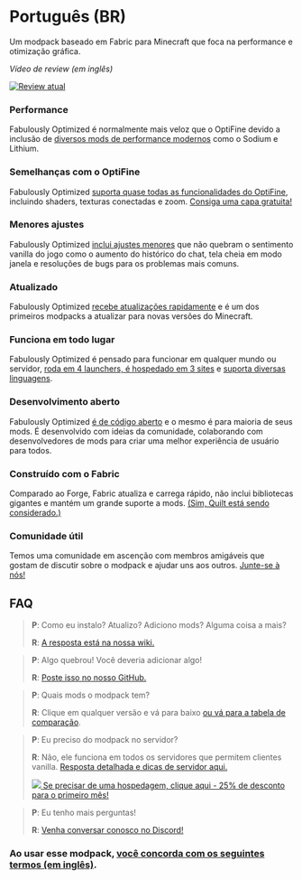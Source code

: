 # Português (BR)

Um modpack baseado em Fabric para Minecraft que foca na performance e otimização gráfica.

*Vídeo de review (em inglês)*

[![Review atual](https://img.youtube.com/vi/bb8G9X5Q_4I/maxresdefault.jpg)](https://www.youtube.com/watch?v=bb8G9X5Q_4I)

### Performance

Fabulously Optimized é normalmente mais veloz que o OptiFine devido a inclusão de [diversos mods de performance modernos][1] como o Sodium e Lithium.

### Semelhanças com o OptiFine

Fabulously Optimized [suporta quase todas as funcionalidades do OptiFine][2], incluindo shaders, texturas conectadas e zoom. [Consiga uma capa gratuita!][3]

### Menores ajustes

Fabulously Optimized [inclui ajustes menores][4] que não quebram o sentimento vanilla do jogo como o aumento do histórico do chat, tela cheia em modo janela e resoluções de bugs para os problemas mais comuns.

### Atualizado

Fabulously Optimized [recebe atualizações rapidamente][5] e é um dos primeiros modpacks a atualizar para novas versões do Minecraft.

### Funciona em todo lugar

Fabulously Optimized é pensado para funcionar em qualquer mundo ou servidor, [roda em 4 launchers, é hospedado em 3 sites][6] e [suporta diversas linguagens][7].

### Desenvolvimento aberto

Fabulously Optimized [é de código aberto][8] e o mesmo é para maioria de seus mods. É desenvolvido com ideias da comunidade, colaborando com desenvolvedores de mods para criar uma melhor experiência de usuário para todos.

### Construído com o Fabric

Comparado ao Forge, Fabric atualiza e carrega rápido, não inclui bibliotecas gigantes e mantém um grande suporte a mods. [(Sim, Quilt está sendo considerado.)][9]

### Comunidade útil

Temos uma comunidade em ascenção com membros amigáveis que gostam de discutir sobre o modpack e ajudar uns aos outros. [Junte-se à nós!][10]

## FAQ

> **P**: Como eu instalo? Atualizo? Adiciono mods? Alguma coisa a mais?
> 
> **R**: [A resposta está na nossa wiki.][11]


> **P**: Algo quebrou! Você deveria adicionar algo!
> 
> **R**: [Poste isso no nosso GitHub.][8]


> **P**: Quais mods o modpack tem? 
> 
> **R**: Clique em qualquer versão e vá para baixo [ou vá para a tabela de comparação][12].


> **P**: Eu preciso do modpack no servidor?
> 
> **R**: Não, ele funciona em todos os servidores que permitem clientes vanilla. [Resposta detalhada e dicas de servidor aqui.][13] 
> 
> [![](https://i.ibb.co/gr9mSxW/image.png) Se precisar de uma hospedagem, clique aqui - 25% de desconto para o primeiro mês!][14]


> **P**: Eu tenho mais perguntas!
> 
> **R**: [Venha conversar conosco no Discord!][10]

### Ao usar esse modpack, [você concorda com os seguintes termos (em inglês)][15].

[1]: https://github.com/Fabulously-Optimized/fabulously-optimized/blob/main/INCLUDED-MODS.md#smooth
[2]: https://fabulously-optimized.gitbook.io/modpack/readme/give-up-optifine
[3]: https://fabulously-optimized.gitbook.io/modpack/readme/free-cape
[4]: https://github.com/Fabulously-Optimized/fabulously-optimized/blob/main/INCLUDED-MODS.md#functional
[5]: https://github.com/Fabulously-Optimized/fabulously-optimized/blob/main/CHANGELOG.md
[6]: https://github.com/Fabulously-Optimized/fabulously-optimized#downloads
[7]: https://fabulously-optimized.gitbook.io/modpack/readme/language-support
[8]: https://github.com/Fabulously-Optimized/fabulously-optimized
[9]: https://github.com/Fabulously-Optimized/fabulously-optimized/issues/257
[10]: https://discord.gg/yxaXtaQqdB
[11]: https://fabulously-optimized.gitbook.io/modpack/
[12]: https://github.com/Fabulously-Optimized/fabulously-optimized/blob/main/INCLUDED-MODS.md
[13]: https://fabulously-optimized.gitbook.io/modpack/readme/server-setup
[14]: https://www.bisecthosting.com/clients/aff.php?aff=2604
[15]: https://github.com/Fabulously-Optimized/fabulously-optimized#disclaimers
